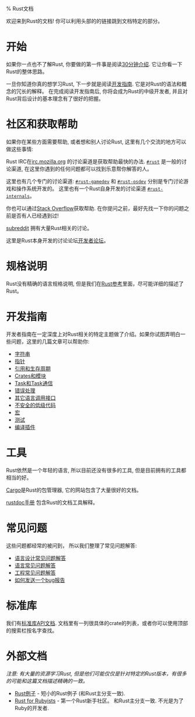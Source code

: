 % Rust文档

欢迎来到Rust的文档! 你可以利用头部的的链接跳到文档特定的部分。

# 开始

如果你一点也不了解Rust, 你要做的第一件事是阅读[30分钟介绍](intro.html). 它让你看一下Rust的整体思路。

一旦你知道你真的想学习Rust, 下一步就是阅读[开发指南](guide.html). 它是对Rust的语法和概念的冗长的解释。 在完成阅读开发指南后, 你将会成为Rust的中级开发者,
并且对Rust背后设计的基本理念有了很好的把握。

# 社区和获取帮助

如果你在某些方面需要帮助, 或者想和别人讨论Rust,
这里有几个交流的地方可以做这些事情:

Rust IRC在[irc.mozilla.org](http://irc.mozilla.org/) 的讨论渠道是获取帮助最快的办法.
[`#rust`](http://chat.mibbit.com/?server=irc.mozilla.org&channel=%23rust) 是一般的讨论渠道, 在这里你遇到的任何问题都可以找到乐意帮你解答的人。

这里也有几个专门的讨论渠道:
[`#rust-gamedev`](http://chat.mibbit.com/?server=irc.mozilla.org&channel=%23rust-gamedev)
和
[`#rust-osdev`](http://chat.mibbit.com/?server=irc.mozilla.org&channel=%23rust-osdev)
分别是专门讨论游戏和操作系统开发的。
这里也有一个Rust自身开发的讨论渠道
[`#rust-internals`](http://chat.mibbit.com/?server=irc.mozilla.org&channel=%23rust-internals)。

你也可以通过[Stack
Overflow](http://stackoverflow.com/questions/tagged/rust)获取帮助. 在你提问之前，最好先找一下你的问题之前是否有人已经遇到过!

[subreddit](http://reddit.com/r/rust) 拥有大量Rust相关的讨论。

这里是Rust本身开发的讨论论坛[开发者论坛](http://discuss.rust-lang.org/)。

# 规格说明

Rust没有精确的语言规格说明, 但是我们在[Rust参考](reference.html)里面，尽可能详细的描述了Rust。

# 开发指南

开发者指南在一定深度上对Rust相关的特定主题做了介绍。如果你试图弄明白一些问题，这里的几篇文章可以帮助你:

* [字符串](guide-strings.html)
* [指针](guide-pointers.html)
* [引用和生存周期](guide-lifetimes.html)
* [Crates和模块](guide-crates.html)
* [Task和Task通信](guide-tasks.html)
* [错误处理](guide-error-handling.html)
* [其它语言调用接口](guide-ffi.html)
* [不安全的低级代码](guide-unsafe.html)
* [宏](guide-macros.html)
* [测试](guide-testing.html)
* [编译插件](guide-plugin.html)

# 工具

Rust依然是一个年轻的语言, 所以目前还没有很多的工具, 但是目前拥有的工具都相当的好。

[Cargo](http://crates.io)是Rust的包管理器, 它的网站包含了大量很好的文档。

[rustdoc手册](rustdoc.html) 包含Rust的文档工具解释。

# 常见问题

这些问题都经常的被问到， 所以我们整理了常见问题解答:

* [语言设计常见问题解答](complement-design-faq.html)
* [语言常见问题解答](complement-lang-faq.html)
* [工程常见问题解答](complement-project-faq.html)
* [如何发送一个bug报告](complement-bugreport.html)

# 标准库

我们有[标准库API文档](std/index.html). 文档里有一列很具体的crate的列表，或者你可以使用顶部的搜索栏按名字查找。

# 外部文档

*注意: 有大量的资源学习Rust, 但是他们可能仅仅是针对特定的Rust版本，有很多的可能和这篇文档描述精确的一致。*

* [Rust例子] - 短小的Rust例子 (和Rust主分支一致).
* [Rust for Rubyists] - 第一个Rust新手社区。 和Rust主分支一致. 不光是为了Ruby的开发者.

[Rust例子]: http://rustbyexample.com/
[Rust for Rubyists]: http://www.rustforrubyists.com/
